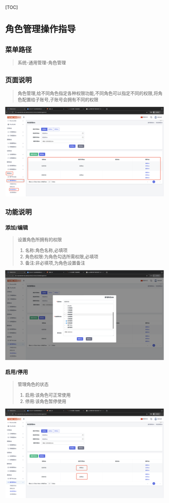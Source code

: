 [TOC]

# 角色管理操作指导

## 菜单路径

> 系统-通用管理-角色管理

## 页面说明

> 角色管理,给不同角色指定各种权限功能,不同角色可以指定不同的权限,将角色配置给子账号,子账号会拥有不同的权限

![image-20230721125837099](https://raw.githubusercontent.com/BlackMe2327/cloudimages27/main/tencho-ex/image-20230721125837099.png)

## 功能说明

### 添加/编辑

> 设置角色所拥有的权限
>
> 1. 名称:角色名称,必填项
> 2. 角色权限:为角色勾选所需权限,必填项
> 3. 备注:非必填项,为角色设置备注

![image-20230721130125225](https://raw.githubusercontent.com/BlackMe2327/cloudimages27/main/tencho-ex/image-20230721130125225.png)

### 启用/停用

> 管理角色的状态
>
> 1. 启用:该角色可正常使用
> 2. 停用:该角色暂停使用

![image-20230721130305578](https://raw.githubusercontent.com/BlackMe2327/cloudimages27/main/tencho-ex/image-20230721130305578.png)
